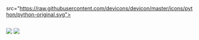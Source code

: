 src="https://raw.githubusercontent.com/devicons/devicon/master/icons/python/python-original.svg">
</div>

##

<div>
  <a href = "mailto:victordosantosdiniz@gmail.com"><img src="https://img.shields.io/badge/-Gmail-%23333?style=for-the-badge&logo=gmail&logoColor=white" target="_blank"></a>
  <a href="https://www.linkedin.com/in/victor-santos-diniz-b1161a24b/" target="_blank"><img src="https://img.shields.io/badge/-LinkedIn-%230077B5?style=for-the-badge&logo=linkedin&logoColor=white" target="_blank"></a> 
</div>
